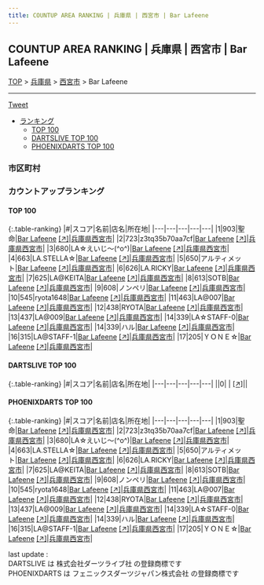```yaml
---
title: COUNTUP AREA RANKING | 兵庫県 | 西宮市 | Bar Lafeene
---
```

## COUNTUP AREA RANKING | 兵庫県 | 西宮市 | Bar Lafeene

[TOP](/darts/rank/) > [兵庫県](/darts/rank/兵庫県/) > [西宮市](/darts/rank/兵庫県/西宮市/) > Bar Lafeene

___

<a href="https://twitter.com/share?ref_src=twsrc%5Etfw" data-text="COUNTUP AREA RANKING | 兵庫県西宮市Bar Lafeene" class="twitter-share-button" data-hashtags="DARTSLIVE,PHOENIXDARTS,darts,ダーツ" data-show-count="false">Tweet</a>

* [ランキング](#カウントアップランキング)
    * [TOP 100](#top-100)
    * [DARTSLIVE TOP 100](#dartslive-top-100)
    * [PHOENIXDARTS TOP 100](#phoenixdarts-top-100)

### 市区町村

<ul>

</ul>

### カウントアップランキング

#### TOP 100



{:.table-ranking}
|#|スコア|名前|店名|所在地|
|---|---|---|---|---|
|1|903|<span class="rank-name-pd">聖命</span>|<a href="/darts/rank/shops/64661.html">Bar Lafeene</a> <a href="https://vs.phoenixdarts.com/jp/shop/shopDetailInfo/s_64661?s_seq=64661">[↗]</a>|<a href="/darts/rank/兵庫県/西宮市">兵庫県西宮市</a>|
|2|723|<span class="rank-name-pd">z3tq35b70aa7cf</span>|<a href="/darts/rank/shops/64661.html">Bar Lafeene</a> <a href="https://vs.phoenixdarts.com/jp/shop/shopDetailInfo/s_64661?s_seq=64661">[↗]</a>|<a href="/darts/rank/兵庫県/西宮市">兵庫県西宮市</a>|
|3|680|<span class="rank-name-pd">LA☆えいじ〜(^o^)</span>|<a href="/darts/rank/shops/64661.html">Bar Lafeene</a> <a href="https://vs.phoenixdarts.com/jp/shop/shopDetailInfo/s_64661?s_seq=64661">[↗]</a>|<a href="/darts/rank/兵庫県/西宮市">兵庫県西宮市</a>|
|4|663|<span class="rank-name-pd">LA.STELLA☆</span>|<a href="/darts/rank/shops/64661.html">Bar Lafeene</a> <a href="https://vs.phoenixdarts.com/jp/shop/shopDetailInfo/s_64661?s_seq=64661">[↗]</a>|<a href="/darts/rank/兵庫県/西宮市">兵庫県西宮市</a>|
|5|650|<span class="rank-name-pd">アルティメット</span>|<a href="/darts/rank/shops/64661.html">Bar Lafeene</a> <a href="https://vs.phoenixdarts.com/jp/shop/shopDetailInfo/s_64661?s_seq=64661">[↗]</a>|<a href="/darts/rank/兵庫県/西宮市">兵庫県西宮市</a>|
|6|626|<span class="rank-name-pd">LA.RICKY</span>|<a href="/darts/rank/shops/64661.html">Bar Lafeene</a> <a href="https://vs.phoenixdarts.com/jp/shop/shopDetailInfo/s_64661?s_seq=64661">[↗]</a>|<a href="/darts/rank/兵庫県/西宮市">兵庫県西宮市</a>|
|7|625|<span class="rank-name-pd">LA@KEITA</span>|<a href="/darts/rank/shops/64661.html">Bar Lafeene</a> <a href="https://vs.phoenixdarts.com/jp/shop/shopDetailInfo/s_64661?s_seq=64661">[↗]</a>|<a href="/darts/rank/兵庫県/西宮市">兵庫県西宮市</a>|
|8|613|<span class="rank-name-pd">SOTB</span>|<a href="/darts/rank/shops/64661.html">Bar Lafeene</a> <a href="https://vs.phoenixdarts.com/jp/shop/shopDetailInfo/s_64661?s_seq=64661">[↗]</a>|<a href="/darts/rank/兵庫県/西宮市">兵庫県西宮市</a>|
|9|608|<span class="rank-name-pd">ノンペリ</span>|<a href="/darts/rank/shops/64661.html">Bar Lafeene</a> <a href="https://vs.phoenixdarts.com/jp/shop/shopDetailInfo/s_64661?s_seq=64661">[↗]</a>|<a href="/darts/rank/兵庫県/西宮市">兵庫県西宮市</a>|
|10|545|<span class="rank-name-pd">ryota1648</span>|<a href="/darts/rank/shops/64661.html">Bar Lafeene</a> <a href="https://vs.phoenixdarts.com/jp/shop/shopDetailInfo/s_64661?s_seq=64661">[↗]</a>|<a href="/darts/rank/兵庫県/西宮市">兵庫県西宮市</a>|
|11|463|<span class="rank-name-pd">LA@007</span>|<a href="/darts/rank/shops/64661.html">Bar Lafeene</a> <a href="https://vs.phoenixdarts.com/jp/shop/shopDetailInfo/s_64661?s_seq=64661">[↗]</a>|<a href="/darts/rank/兵庫県/西宮市">兵庫県西宮市</a>|
|12|438|<span class="rank-name-pd">RYOTA</span>|<a href="/darts/rank/shops/64661.html">Bar Lafeene</a> <a href="https://vs.phoenixdarts.com/jp/shop/shopDetailInfo/s_64661?s_seq=64661">[↗]</a>|<a href="/darts/rank/兵庫県/西宮市">兵庫県西宮市</a>|
|13|437|<span class="rank-name-pd">LA@009</span>|<a href="/darts/rank/shops/64661.html">Bar Lafeene</a> <a href="https://vs.phoenixdarts.com/jp/shop/shopDetailInfo/s_64661?s_seq=64661">[↗]</a>|<a href="/darts/rank/兵庫県/西宮市">兵庫県西宮市</a>|
|14|339|<span class="rank-name-pd">LA☆STAFF-0</span>|<a href="/darts/rank/shops/64661.html">Bar Lafeene</a> <a href="https://vs.phoenixdarts.com/jp/shop/shopDetailInfo/s_64661?s_seq=64661">[↗]</a>|<a href="/darts/rank/兵庫県/西宮市">兵庫県西宮市</a>|
|14|339|<span class="rank-name-pd">ハル</span>|<a href="/darts/rank/shops/64661.html">Bar Lafeene</a> <a href="https://vs.phoenixdarts.com/jp/shop/shopDetailInfo/s_64661?s_seq=64661">[↗]</a>|<a href="/darts/rank/兵庫県/西宮市">兵庫県西宮市</a>|
|16|315|<span class="rank-name-pd">LA@STAFF-1</span>|<a href="/darts/rank/shops/64661.html">Bar Lafeene</a> <a href="https://vs.phoenixdarts.com/jp/shop/shopDetailInfo/s_64661?s_seq=64661">[↗]</a>|<a href="/darts/rank/兵庫県/西宮市">兵庫県西宮市</a>|
|17|205|<span class="rank-name-pd">ＹＯＮＥ☆</span>|<a href="/darts/rank/shops/64661.html">Bar Lafeene</a> <a href="https://vs.phoenixdarts.com/jp/shop/shopDetailInfo/s_64661?s_seq=64661">[↗]</a>|<a href="/darts/rank/兵庫県/西宮市">兵庫県西宮市</a>|


#### DARTSLIVE TOP 100



{:.table-ranking}
|#|スコア|名前|店名|所在地|
|---|---|---|---|---|
||0|<span class="rank-name-dl"> </span>|<a href="/darts/rank/shops/.html"></a> <a href="">[↗]</a>|<a href="/darts/rank//"></a>|


#### PHOENIXDARTS TOP 100



{:.table-ranking}
|#|スコア|名前|店名|所在地|
|---|---|---|---|---|
|1|903|<span class="rank-name-pd">聖命</span>|<a href="/darts/rank/shops/64661.html">Bar Lafeene</a> <a href="https://vs.phoenixdarts.com/jp/shop/shopDetailInfo/s_64661?s_seq=64661">[↗]</a>|<a href="/darts/rank/兵庫県/西宮市">兵庫県西宮市</a>|
|2|723|<span class="rank-name-pd">z3tq35b70aa7cf</span>|<a href="/darts/rank/shops/64661.html">Bar Lafeene</a> <a href="https://vs.phoenixdarts.com/jp/shop/shopDetailInfo/s_64661?s_seq=64661">[↗]</a>|<a href="/darts/rank/兵庫県/西宮市">兵庫県西宮市</a>|
|3|680|<span class="rank-name-pd">LA☆えいじ〜(^o^)</span>|<a href="/darts/rank/shops/64661.html">Bar Lafeene</a> <a href="https://vs.phoenixdarts.com/jp/shop/shopDetailInfo/s_64661?s_seq=64661">[↗]</a>|<a href="/darts/rank/兵庫県/西宮市">兵庫県西宮市</a>|
|4|663|<span class="rank-name-pd">LA.STELLA☆</span>|<a href="/darts/rank/shops/64661.html">Bar Lafeene</a> <a href="https://vs.phoenixdarts.com/jp/shop/shopDetailInfo/s_64661?s_seq=64661">[↗]</a>|<a href="/darts/rank/兵庫県/西宮市">兵庫県西宮市</a>|
|5|650|<span class="rank-name-pd">アルティメット</span>|<a href="/darts/rank/shops/64661.html">Bar Lafeene</a> <a href="https://vs.phoenixdarts.com/jp/shop/shopDetailInfo/s_64661?s_seq=64661">[↗]</a>|<a href="/darts/rank/兵庫県/西宮市">兵庫県西宮市</a>|
|6|626|<span class="rank-name-pd">LA.RICKY</span>|<a href="/darts/rank/shops/64661.html">Bar Lafeene</a> <a href="https://vs.phoenixdarts.com/jp/shop/shopDetailInfo/s_64661?s_seq=64661">[↗]</a>|<a href="/darts/rank/兵庫県/西宮市">兵庫県西宮市</a>|
|7|625|<span class="rank-name-pd">LA@KEITA</span>|<a href="/darts/rank/shops/64661.html">Bar Lafeene</a> <a href="https://vs.phoenixdarts.com/jp/shop/shopDetailInfo/s_64661?s_seq=64661">[↗]</a>|<a href="/darts/rank/兵庫県/西宮市">兵庫県西宮市</a>|
|8|613|<span class="rank-name-pd">SOTB</span>|<a href="/darts/rank/shops/64661.html">Bar Lafeene</a> <a href="https://vs.phoenixdarts.com/jp/shop/shopDetailInfo/s_64661?s_seq=64661">[↗]</a>|<a href="/darts/rank/兵庫県/西宮市">兵庫県西宮市</a>|
|9|608|<span class="rank-name-pd">ノンペリ</span>|<a href="/darts/rank/shops/64661.html">Bar Lafeene</a> <a href="https://vs.phoenixdarts.com/jp/shop/shopDetailInfo/s_64661?s_seq=64661">[↗]</a>|<a href="/darts/rank/兵庫県/西宮市">兵庫県西宮市</a>|
|10|545|<span class="rank-name-pd">ryota1648</span>|<a href="/darts/rank/shops/64661.html">Bar Lafeene</a> <a href="https://vs.phoenixdarts.com/jp/shop/shopDetailInfo/s_64661?s_seq=64661">[↗]</a>|<a href="/darts/rank/兵庫県/西宮市">兵庫県西宮市</a>|
|11|463|<span class="rank-name-pd">LA@007</span>|<a href="/darts/rank/shops/64661.html">Bar Lafeene</a> <a href="https://vs.phoenixdarts.com/jp/shop/shopDetailInfo/s_64661?s_seq=64661">[↗]</a>|<a href="/darts/rank/兵庫県/西宮市">兵庫県西宮市</a>|
|12|438|<span class="rank-name-pd">RYOTA</span>|<a href="/darts/rank/shops/64661.html">Bar Lafeene</a> <a href="https://vs.phoenixdarts.com/jp/shop/shopDetailInfo/s_64661?s_seq=64661">[↗]</a>|<a href="/darts/rank/兵庫県/西宮市">兵庫県西宮市</a>|
|13|437|<span class="rank-name-pd">LA@009</span>|<a href="/darts/rank/shops/64661.html">Bar Lafeene</a> <a href="https://vs.phoenixdarts.com/jp/shop/shopDetailInfo/s_64661?s_seq=64661">[↗]</a>|<a href="/darts/rank/兵庫県/西宮市">兵庫県西宮市</a>|
|14|339|<span class="rank-name-pd">LA☆STAFF-0</span>|<a href="/darts/rank/shops/64661.html">Bar Lafeene</a> <a href="https://vs.phoenixdarts.com/jp/shop/shopDetailInfo/s_64661?s_seq=64661">[↗]</a>|<a href="/darts/rank/兵庫県/西宮市">兵庫県西宮市</a>|
|14|339|<span class="rank-name-pd">ハル</span>|<a href="/darts/rank/shops/64661.html">Bar Lafeene</a> <a href="https://vs.phoenixdarts.com/jp/shop/shopDetailInfo/s_64661?s_seq=64661">[↗]</a>|<a href="/darts/rank/兵庫県/西宮市">兵庫県西宮市</a>|
|16|315|<span class="rank-name-pd">LA@STAFF-1</span>|<a href="/darts/rank/shops/64661.html">Bar Lafeene</a> <a href="https://vs.phoenixdarts.com/jp/shop/shopDetailInfo/s_64661?s_seq=64661">[↗]</a>|<a href="/darts/rank/兵庫県/西宮市">兵庫県西宮市</a>|
|17|205|<span class="rank-name-pd">ＹＯＮＥ☆</span>|<a href="/darts/rank/shops/64661.html">Bar Lafeene</a> <a href="https://vs.phoenixdarts.com/jp/shop/shopDetailInfo/s_64661?s_seq=64661">[↗]</a>|<a href="/darts/rank/兵庫県/西宮市">兵庫県西宮市</a>|


<div class="footer border-top border-gray-light mt-5 pt-3 text-right text-gray">
    last update : <span style="font-weight: italic" id="foot_last_modified"></span><br />
    DARTSLIVE は 株式会社ダーツライブ社 の登録商標です<br />
    PHOENIXDARTS は フェニックスダーツジャパン株式会社 の登録商標です<br />
</div>

<script src="https://cdnjs.cloudflare.com/ajax/libs/jquery.tablesorter/2.31.3/js/jquery.tablesorter.min.js" integrity="sha512-qzgd5cYSZcosqpzpn7zF2ZId8f/8CHmFKZ8j7mU4OUXTNRd5g+ZHBPsgKEwoqxCtdQvExE5LprwwPAgoicguNg==" crossorigin="anonymous" referrerpolicy="no-referrer"></script>
<link rel="stylesheet" href="https://cdnjs.cloudflare.com/ajax/libs/jquery.tablesorter/2.31.3/css/theme.default.min.css" integrity="sha512-wghhOJkjQX0Lh3NSWvNKeZ0ZpNn+SPVXX1Qyc9OCaogADktxrBiBdKGDoqVUOyhStvMBmJQ8ZdMHiR3wuEq8+w==" crossorigin="anonymous" referrerpolicy="no-referrer" />
<script>
$(function() {
    $(".table-ranking").tablesorter({sortList:[[0, 0]]});
    $("#foot_last_modified").text(formatDate(new Date(document.lastModified), 'yyyy-MM-dd HH:mm:ss'));
});
</script>

<script async src="https://platform.twitter.com/widgets.js" charset="utf-8"></script>